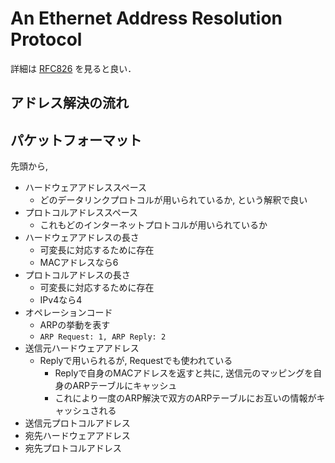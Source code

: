 # An Ethernet Address Resolution Protocol

詳細は [RFC826](https://tools.ietf.org/html/rfc826) を見ると良い．  

## アドレス解決の流れ

## パケットフォーマット

先頭から,  

- ハードウェアアドレススペース
  - どのデータリンクプロトコルが用いられているか, という解釈で良い
- プロトコルアドレススペース
  - これもどのインターネットプロトコルが用いられているか
- ハードウェアアドレスの長さ
  - 可変長に対応するために存在
  - MACアドレスなら6
- プロトコルアドレスの長さ
  - 可変長に対応するために存在
  - IPv4なら4
- オペレーションコード
  - ARPの挙動を表す
  - `ARP Request: 1, ARP Reply: 2`
- 送信元ハードウェアアドレス
  - Replyで用いられるが, Requestでも使われている
    - Replyで自身のMACアドレスを返すと共に, 送信元のマッピングを自身のARPテーブルにキャッシュ
    - これにより一度のARP解決で双方のARPテーブルにお互いの情報がキャッシュされる
- 送信元プロトコルアドレス
- 宛先ハードウェアアドレス
- 宛先プロトコルアドレス
